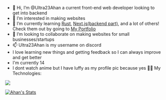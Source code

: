 - 👋 Hi, I’m @Ultra23Ahan a current front-end web developer looking to get into backend
- 👀 I’m interested in making websites
- 🌱 I’m currently learning [Rust](https://rust-lang.org), [Next.js\(backend part\)](https://nextjs.org), and a lot of others! Check them out by going to [My Portfolio](https://portfolio-v2-ultra23ahans-projects.vercel.app)
- 💞️ I’m looking to collaborate on making websites for small businesses/startups
- 📫 Ultra23Ahan is my username on discord
- I love learning new things and getting feedback so I can always improve and get better
- I'm currently 14
- I dont watch anime but I have luffy as my profile pic because yes 👍🏼
My Technologies:

<img src="https://skillicons.dev/icons?i=js,html,css,react,nextjs,apple,python,tailwind,figma,ts,vercel,vite,bash,pnpm,npm,vscode&theme=dark&perline=8" align="center"><br />

[![Ahan's Stats](https://github-readme-stats.vercel.app/api?username=Ultra23Ahan&theme=transparent)](https://github.com/anuraghazra/github-readme-stats)


